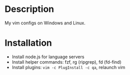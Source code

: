 # Description

My vim configs on Windows and Linux.

# Installation

- Install node.js for language servers
- Install helper commands: fzf, rg (ripgrep), fd (fd-find)
- Install plugins: `vim -c PlugInstall -c qa`, relaunch vim
